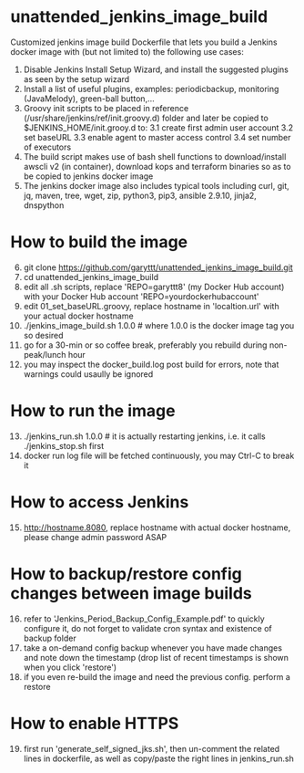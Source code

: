 # unattended_jenkins_image_build

Customized jenkins image build Dockerfile that lets you build a Jenkins docker image with (but not limited to) the following use cases:
1. Disable Jenkins Install Setup Wizard, and install the suggested plugins as seen by the setup wizard
2. Install a list of useful plugins, examples: periodicbackup, monitoring (JavaMelody), green-ball button,...
3. Groovy init scripts to be placed in reference (/usr/share/jenkins/ref/init.groovy.d) folder and later be copied to $JENKINS_HOME/init.grooy.d to:
3.1 create first admin user account
3.2 set baseURL
3.3 enable agent to master access control
3.4 set number of executors
4. The build script makes use of bash shell functions to download/install awscli v2 (in container), download kops and terraform binaries so as to be copied to jenkins docker image
5. The jenkins docker image also includes typical tools including curl, git, jq, maven, tree, wget, zip, python3, pip3, ansible 2.9.10, jinja2, dnspython

# How to build the image
6. git clone https://github.com/garyttt/unattended_jenkins_image_build.git
7. cd unattended_jenkins_image_build
8. edit all .sh scripts, replace 'REPO=garyttt8' (my Docker Hub account) with your Docker Hub account 'REPO=yourdockerhubaccount'
9. edit 01_set_baseURL.groovy, replace hostname in 'localtion.url' with your actual docker hostname
10. ./jenkins_image_build.sh 1.0.0  # where 1.0.0 is the docker image tag you so desired
11. go for a 30-min or so coffee break, preferably you rebuild during non-peak/lunch hour
12. you may inspect the docker_build.log post build for errors, note that warnings could usaully be ignored

# How to run the image 
13. ./jenkins_run.sh 1.0.0   # it is actually restarting jenkins, i.e. it calls ./jenkins_stop.sh first
14. docker run log file will be fetched continuously, you may Ctrl-C to break it

# How to access Jenkins
15. http://hostname.8080, replace hostname with actual docker hostname, please change admin password ASAP

# How to backup/restore config changes between image builds
16. refer to 'Jenkins_Period_Backup_Config_Example.pdf' to quickly configure it, do not forget to validate cron syntax and existence of backup folder
17. take a on-demand config backup whenever you have made changes and note down the timestamp (drop list of recent timestamps is shown when you click 'restore')
18. if you even re-build the image and need the previous config. perform a restore

# How to enable HTTPS
19. first run 'generate_self_signed_jks.sh', then un-comment the related lines in dockerfile, as well as copy/paste the right lines in jenkins_run.sh

